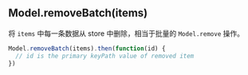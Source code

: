 ## Model.removeBatch(items)

将 `items` 中每一条数据从 store 中删除，相当于批量的 `Model.remove` 操作。

```javascript
Model.removeBatch(items).then(function(id) {
  // id is the primary keyPath value of removed item
})
```